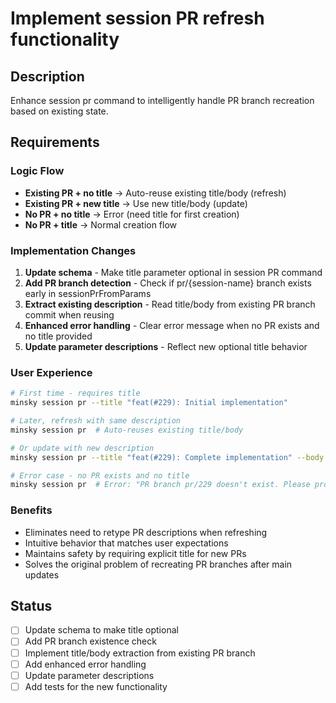 # Implement session PR refresh functionality

## Description

Enhance session pr command to intelligently handle PR branch recreation based on existing state.

## Requirements

### Logic Flow

- **Existing PR + no title** → Auto-reuse existing title/body (refresh)
- **Existing PR + new title** → Use new title/body (update)
- **No PR + no title** → Error (need title for first creation)
- **No PR + title** → Normal creation flow

### Implementation Changes

1. **Update schema** - Make title parameter optional in session PR command
2. **Add PR branch detection** - Check if pr/{session-name} branch exists early in sessionPrFromParams
3. **Extract existing description** - Read title/body from existing PR branch commit when reusing
4. **Enhanced error handling** - Clear error message when no PR exists and no title provided
5. **Update parameter descriptions** - Reflect new optional title behavior

### User Experience

```bash
# First time - requires title
minsky session pr --title "feat(#229): Initial implementation"

# Later, refresh with same description
minsky session pr  # Auto-reuses existing title/body

# Or update with new description
minsky session pr --title "feat(#229): Complete implementation" --body "..."

# Error case - no PR exists and no title
minsky session pr  # Error: "PR branch pr/229 doesn't exist. Please provide --title"
```

### Benefits

- Eliminates need to retype PR descriptions when refreshing
- Intuitive behavior that matches user expectations
- Maintains safety by requiring explicit title for new PRs
- Solves the original problem of recreating PR branches after main updates

## Status

- [ ] Update schema to make title optional
- [ ] Add PR branch existence check
- [ ] Implement title/body extraction from existing PR branch
- [ ] Add enhanced error handling
- [ ] Update parameter descriptions
- [ ] Add tests for the new functionality
